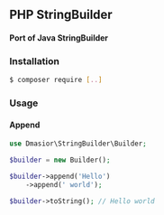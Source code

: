 ## PHP StringBuilder
#### Port of Java StringBuilder
### Installation
```bash
$ composer require [..]
```
### Usage
#### Append
```php
use Dmasior\StringBuilder\Builder;

$builder = new Builder();

$builder->append('Hello')
    ->append(' world');

$builder->toString(); // Hello world
```
